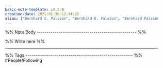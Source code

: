```yaml
---
basic-note-template: v0.2.0
creation-date: 2025:01:20-12:34:22
alias: ["Bernhard O. Palsson", "Bernhard Ø. Palsson", "Bernhard Palsson", "Palsson"]
---
```


%% Note Body --------------------------------------------------- %%

%% Write here %%




___

%% Tags ------------------------------------------------------- %%
#People/Following 